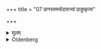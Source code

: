 +++
title = "07 प्रागस्तमयोदयाभ्यां प्रादुष्कृत्य"

+++

<details><summary>मूलम्</summary>

प्रागस्तमयोदयाभ्यां प्रादुष्कृत्य ७
</details>

<details><summary>Oldenberg</summary>

7. After (the fire) has been set in a blaze before sunset or sunrise -
</details>
